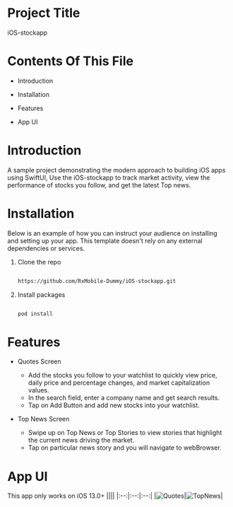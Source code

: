 # Project Title

iOS-stockapp


# Contents Of This File

* Introduction

* Installation

* Features

* App UI

# Introduction

A sample project demonstrating the modern approach to building iOS apps using SwiftUI, Use the iOS-stockapp to track market activity, view the performance of stocks you follow, and get the latest Top news.

# Installation

Below is an example of how you can instruct your audience on installing and setting up your app. This template doesn't rely on any external dependencies or services.

1. Clone the repo

   ```sh

   https://github.com/RxMobile-Dummy/iOS-stockapp.git

   ```

2. Install packages

   ```sh

   pod install

   ```
# Features

- Quotes Screen

  - Add the stocks you follow to your watchlist to quickly view price, daily price and percentage changes, and market capitalization values.
  - In the search field, enter a company name and get search results.
  - Tap on Add Button and add new stocks into your watchlist.

- Top News Screen

  - Swipe up on Top News or Top Stories to view stories that highlight the current news driving the market.
  - Tap on particular news story and you will navigate to webBrowser.

# App UI

This app only works on iOS 13.0+
||||
|:--:|:--:|:--:|
|![Quotes](https://user-images.githubusercontent.com/88186302/183376222-0207abc5-1e61-46b8-b9c3-dd4911c62681.PNG)|![TopNews](https://user-images.githubusercontent.com/88186302/183376274-25833377-d6f5-4ea5-8fc6-6dcb5d717576.PNG)|
